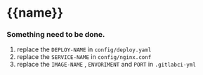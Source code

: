 # {{name}}

### Something need to be done.

1. replace the `DEPLOY-NAME` in `config/deploy.yaml`
2. replace the `SERVICE-NAME` in `config/nginx.conf`
3. replace the `IMAGE-NAME` , `ENVORIMENT` and `PORT` in `.gitlabci-yml`
